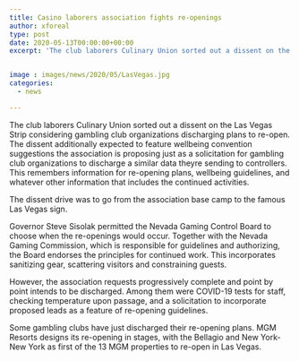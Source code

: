```yaml
---
title: Casino laborers association fights re-openings
author: xforeal 
type: post
date: 2020-05-13T00:00:00+00:00
excerpt: 'The club laborers Culinary Union sorted out a dissent on the Las Vegas Strip considering gambling club organizations discharging plans to re-open '


image : images/news/2020/05/LasVegas.jpg
categories:
  - news

---
```

The club laborers Culinary Union sorted out a dissent on the Las Vegas Strip considering gambling club organizations discharging plans to re-open. The dissent additionally expected to feature wellbeing convention suggestions the association is proposing just as a solicitation for gambling club organizations to discharge a similar data theyre sending to controllers. This remembers information for re-opening plans, wellbeing guidelines, and whatever other information that includes the continued activities. 

The dissent drive was to go from the association base camp to the famous Las Vegas sign. 

Governor Steve Sisolak permitted the Nevada Gaming Control Board to choose when the re-openings would occur. Together with the Nevada Gaming Commission, which is responsible for guidelines and authorizing, the Board endorses the principles for continued work. This incorporates sanitizing gear, scattering visitors and constraining guests. 

However, the association requests progressively complete and point by point intends to be discharged. Among them were COVID-19 tests for staff, checking temperature upon passage, and a solicitation to incorporate proposed leads as a feature of re-opening guidelines. 

Some gambling clubs have just discharged their re-opening plans. MGM Resorts designs its re-opening in stages, with the Bellagio and New York-New York as first of the 13 MGM properties to re-open in Las Vegas.